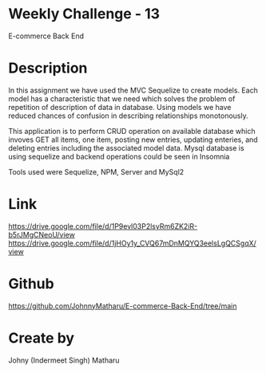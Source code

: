 # Weekly Challenge - 13
E-commerce Back End 

# Description
In this assignment we have used the MVC Sequelize to create models. Each model has a characteristic that we need which solves the problem of repetition of description of data in database. Using models we have reduced chances of confusion in describing relationships monotonously.  

This application is to perform CRUD operation on available database which invoves GET all items, one item, posting new entries, updating enteries, and deleting entries including the associated model data. Mysql database is using sequelize and backend operations could be seen in Insomnia 

Tools used were Sequelize, NPM, Server and MySql2

# Link 
https://drive.google.com/file/d/1P9evl03P2lsyRm6ZK2iR-b5rJMgCNeoU/view
https://drive.google.com/file/d/1jHOy1y_CVQ67mDnMQYQ3eelsLgQCSgqX/view


# Github
https://github.com/JohnnyMatharu/E-commerce-Back-End/tree/main

# Create by
Johny (Indermeet Singh) Matharu